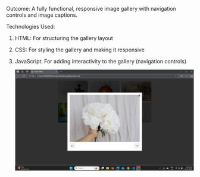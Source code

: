Outcome: A fully functional, responsive image gallery with navigation controls and image captions.

Technologies Used:
1. HTML: For structuring the gallery layout
2. CSS: For styling the gallery and making it responsive
3. JavaScript: For adding interactivity to the gallery (navigation controls)

   ![image alt](https://github.com/sam-dwdkr404/codealpha_task1/blob/main/Screenshot%202025-03-11%20213711.png?raw=true)
